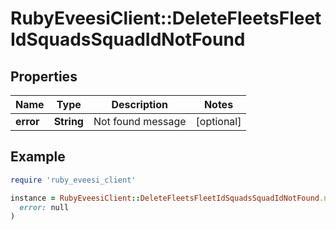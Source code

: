 # RubyEveesiClient::DeleteFleetsFleetIdSquadsSquadIdNotFound

## Properties

| Name | Type | Description | Notes |
| ---- | ---- | ----------- | ----- |
| **error** | **String** | Not found message | [optional] |

## Example

```ruby
require 'ruby_eveesi_client'

instance = RubyEveesiClient::DeleteFleetsFleetIdSquadsSquadIdNotFound.new(
  error: null
)
```

